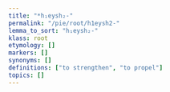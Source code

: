 ```yaml
---
title: "*h₁eysh₂-"
permalink: "/pie/root/h1eysh2-"
lemma_to_sort: "h₁eysh₂-"
klass: root
etymology: []
markers: []
synonyms: []
definitions: ["to strengthen", "to propel"]
topics: []
---
```

